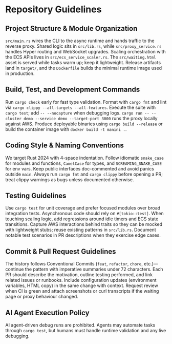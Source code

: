 # Repository Guidelines

## Project Structure & Module Organization
`src/main.rs` wires the CLI to the async runtime and hands traffic to the reverse proxy. Shared logic sits in `src/lib.rs`, while `src/proxy_service.rs` handles Hyper routing and WebSocket upgrades. Scaling orchestration with the ECS APIs lives in `src/ecs_service_scaler.rs`. The `src/waiting.html` asset is served while tasks warm up; keep it lightweight. Release artifacts land in `target/`, and the `Dockerfile` builds the minimal runtime image used in production.

## Build, Test, and Development Commands
Run `cargo check` early for fast type validation. Format with `cargo fmt` and lint via `cargo clippy --all-targets --all-features`. Execute the suite with `cargo test`; add `-- --nocapture` when debugging logs. `cargo run -- --cluster demo --service demo --target-port 3000` runs the proxy locally against AWS. Produce deployable binaries using `cargo build --release` or build the container image with `docker build -t manini .`.

## Coding Style & Naming Conventions
We target Rust 2024 with 4-space indentation. Follow idiomatic `snake_case` for modules and functions, `CamelCase` for types, and `SCREAMING_SNAKE_CASE` for env vars. Keep public interfaces doc-commented and avoid panics outside `main`. Always run `cargo fmt` and `cargo clippy` before opening a PR; treat clippy warnings as bugs unless documented otherwise.

## Testing Guidelines
Use `cargo test` for unit coverage and prefer focused modules over broad integration tests. Asynchronous code should rely on `#[tokio::test]`. When touching scaling logic, add regressions around idle timers and ECS state transitions. Capture AWS interactions behind traits so they can be mocked with lightweight stubs; reuse existing patterns in `src/lib.rs`. Document notable test scenarios in PR descriptions when they exercise edge cases.

## Commit & Pull Request Guidelines
The history follows Conventional Commits (`feat`, `refactor`, `chore`, etc.)—continue the pattern with imperative summaries under 72 characters. Each PR should describe the motivation, outline testing performed, and link related issues or runbooks. Include configuration updates (environment variables, HTML copy) in the same change with context. Request review when CI is green and attach screenshots or curl transcripts if the waiting page or proxy behaviour changed.

## AI Agent Execution Policy
AI agent-driven debug runs are prohibited. Agents may automate tasks through `cargo test`, but humans must handle runtime validation and any live debugging.
